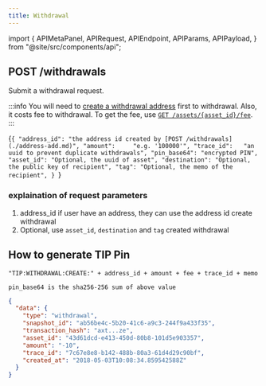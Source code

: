```yaml
---
title: Withdrawal
---
```


import {
  APIMetaPanel,
  APIRequest,
  APIEndpoint,
  APIParams,
  APIPayload,
} from "@site/src/components/api";

## POST /withdrawals

Submit a withdrawal request.

:::info
You will need to [create a withdrawal address](./address-add.md) first to withdrawal. Also, it costs fee to withdrawal. To get the fee, use [`GET /assets/{asset_id}/fee`](/docs/api/assets/fee).
:::

<APIEndpoint url="/withdrawals" />

<APIMetaPanel scope="Authorized" scopeNote="" />

<APIPayload>{`{
  "address_id": "the address id created by [POST /withdrawals](./address-add.md)",
  "amount":     "e.g. '100000'",
  "trace_id":   "an uuid to prevent duplicate withdrawals",
  "pin_base64": "encrypted PIN",
  "asset_id": "Optional, the uuid of asset",
  "destination": "Optional, the public key of recipient",
  "tag": "Optional, the memo of the recipient",
}
`}</APIPayload>

### explaination of request parameters

1. address_id if user have an address, they can use the address id create withdrawal
2. Optional, use `asset_id`, `destination` and `tag` created withdrawal

## How to generate TIP Pin

```
"TIP:WITHDRAWAL:CREATE:" + address_id + amount + fee + trace_id + memo

pin_base64 is the sha256-256 sum of above value
```

<APIRequest
  title="Request to withdrawal"
  method="POST"
  url='/withdrawals --data &apos;{"amount":"100","address_id":"43d61dcd-e413-450d-80b8-101d5e903357","pin":"xDcSiAsvsekYpnxEShqLgecvQ4GhP7o660nOodK9BG7k+xsszxO56Yg6DQLWtOek","trace_id":"ca90fd5b-e047-4a66-affa-2b40f026b165"}&apos;'
/>

```json title="Response"
{
  "data": {
    "type": "withdrawal",
    "snapshot_id": "ab56be4c-5b20-41c6-a9c3-244f9a433f35",
    "transaction_hash": "axt...ze",
    "asset_id": "43d61dcd-e413-450d-80b8-101d5e903357",
    "amount": "-10",
    "trace_id": "7c67e8e8-b142-488b-80a3-61d4d29c90bf",
    "created_at": "2018-05-03T10:08:34.859542588Z"
  }
}
```
